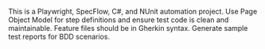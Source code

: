 <!-- Use this file to provide workspace-specific custom instructions to Copilot. For more details, visit https://code.visualstudio.com/docs/copilot/copilot-customization#_use-a-githubcopilotinstructionsmd-file -->

This is a Playwright, SpecFlow, C#, and NUnit automation project. Use Page Object Model for step definitions and ensure test code is clean and maintainable. Feature files should be in Gherkin syntax. Generate sample test reports for BDD scenarios.
